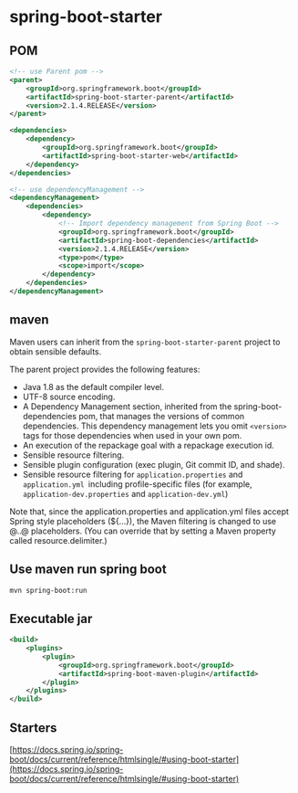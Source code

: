 # spring-boot-starter

## POM

```xml
<!-- use Parent pom -->
<parent>
    <groupId>org.springframework.boot</groupId>
    <artifactId>spring-boot-starter-parent</artifactId>
    <version>2.1.4.RELEASE</version>
</parent>

<dependencies>
    <dependency>
        <groupId>org.springframework.boot</groupId>
        <artifactId>spring-boot-starter-web</artifactId>
    </dependency>
</dependencies>

<!-- use dependencyManagement -->
<dependencyManagement>
    <dependencies>
        <dependency>
            <!-- Import dependency management from Spring Boot -->
            <groupId>org.springframework.boot</groupId>
            <artifactId>spring-boot-dependencies</artifactId>
            <version>2.1.4.RELEASE</version>
            <type>pom</type>
            <scope>import</scope>
        </dependency>
    </dependencies>
</dependencyManagement>
```

## maven

Maven users can inherit from the `spring-boot-starter-parent` project to obtain sensible defaults.

The parent project provides the following features:

- Java 1.8 as the default compiler level.
- UTF-8 source encoding.
- A Dependency Management section, inherited from the spring-boot-dependencies pom, that manages the versions of common dependencies. This dependency management lets you omit `<version>` tags for those dependencies when used in your own pom.
- An execution of the repackage goal with a repackage execution id.
- Sensible resource filtering.
- Sensible plugin configuration (exec plugin, Git commit ID, and shade).
- Sensible resource filtering for `application.properties` and `application.yml `including profile-specific files (for example, `application-dev.properties` and `application-dev.yml`)

Note that, since the application.properties and application.yml files accept Spring style placeholders (${…​}), the Maven filtering is changed to use @..@ placeholders. (You can override that by setting a Maven property called resource.delimiter.)

## Use maven run spring boot

```sh
mvn spring-boot:run
```

## Executable jar

```xml
<build>
    <plugins>
        <plugin>
            <groupId>org.springframework.boot</groupId>
            <artifactId>spring-boot-maven-plugin</artifactId>
        </plugin>
    </plugins>
</build>
```

## Starters

[https://docs.spring.io/spring-boot/docs/current/reference/htmlsingle/#using-boot-starter](https://docs.spring.io/spring-boot/docs/current/reference/htmlsingle/#using-boot-starter)